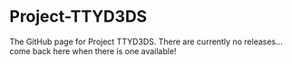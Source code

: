# Project-TTYD3DS
The GitHub page for Project TTYD3DS.
There are currently no releases... come back here when there is one available!
